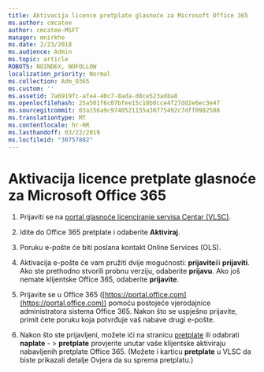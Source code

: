 ```yaml
---
title: Aktivacija licence pretplate glasnoće za Microsoft Office 365
ms.author: cmcatee
author: cmcatee-MSFT
manager: mnirkhe
ms.date: 2/23/2018
ms.audience: Admin
ms.topic: article
ROBOTS: NOINDEX, NOFOLLOW
localization_priority: Normal
ms.collection: Adm_O365
ms.custom: ''
ms.assetid: 7a6919fc-afe4-40c7-8ada-d8ce523ad8a8
ms.openlocfilehash: 25a501f6c07bfee15c18b0cce4f27dd2e6ec3e47
ms.sourcegitcommit: 03a156a9c9740521155a30775492c7dff0982588
ms.translationtype: MT
ms.contentlocale: hr-HR
ms.lasthandoff: 03/22/2019
ms.locfileid: "30757882"
---
```

# <a name="activating-a-microsoft-office-365-volume-license-subscription"></a>Aktivacija licence pretplate glasnoće za Microsoft Office 365

1. Prijaviti se na [portal glasnoće licenciranje servisa Centar (VLSC)](http://go.microsoft.com/fwlink/p/?LinkId=329762).
    
2. Idite do Office 365 pretplate i odaberite **Aktiviraj**.
    
3. Poruku e-pošte će biti poslana kontakt Online Services (OLS).
    
4. Aktivacija e-pošte će vam pružiti dvije mogućnosti: **prijavite**ili **prijaviti**. Ako ste prethodno stvorili probnu verziju, odaberite **prijavu**. Ako još nemate klijentske Office 365, odaberite **prijavite**.
    
5. Prijavite se u Office 365 ([https://portal.office.com](https://portal.office.com)) pomoću postojeće vjerodajnice administratora sistema Office 365. Nakon što se uspješno prijavite, primit ćete poruku koja potvrđuje vaš nabave drugi e-pošte.
    
6. Nakon što ste prijavljeni, možete ići na stranicu [pretplate](https://go.microsoft.com/fwlink/p/?linkid=842054) ili odabrati **naplate**  - \> **pretplate** provjerite unutar vaše klijentske aktiviraju nabavljenih pretplate Office 365. (Možete i karticu **pretplate** u VLSC da biste prikazali detalje Ovjera da su sprema pretplatu.) 
    

